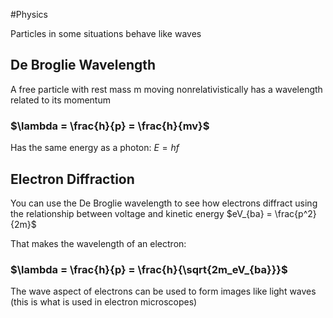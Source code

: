#Physics 

Particles in some situations behave like waves

## De Broglie Wavelength
A free particle with rest mass m moving nonrelativistically has a wavelength related to its momentum
### $\lambda = \frac{h}{p} = \frac{h}{mv}$
Has the same energy as a photon: $E = hf$

## Electron Diffraction
You can use the De Broglie wavelength to see how electrons diffract using the relationship between voltage and kinetic energy $eV_{ba} = \frac{p^2}{2m}$

That makes the wavelength of an electron:
### $\lambda = \frac{h}{p} = \frac{h}{\sqrt{2m_eV_{ba}}}$

The wave aspect of electrons can be used to form images like light waves (this is what is used in electron microscopes)

